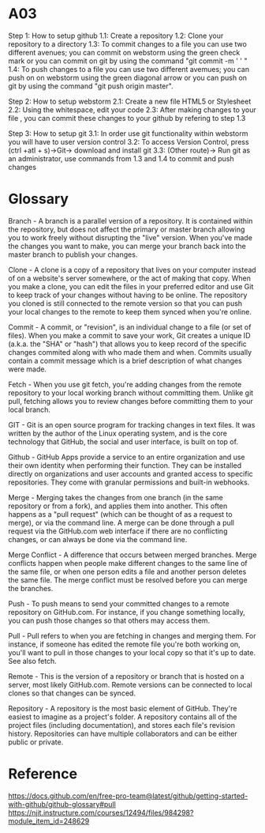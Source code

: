 # A03
Step 1: How to setup github
1.1: Create a repository
1.2: Clone your repository to a directory 
1.3: To commit changes to a file you can use two different avenues; you can commit on webstorm using the green check mark or you can commit on git by using the command "git commit -m '  ' "
1.4: To push changes to a file you can use two different avemues; you can push on on webstorm using the green diagonal arrow or you can push on git by using the command "git push origin master".



Step 2: How to setup webstorm
2.1: Create a new file HTML5 or Stylesheet
2.2: Using the whitespace, edit your code
2.3: After making changes to your file , you can commit these changes to your github by refering to step 1.3



Step 3: How to setup git
3.1: In order use git functionality within webstorm you will have to user version control
3.2: To access Version Control, press (ctrl +atl + s)->Git-> download and install git
3.3: (Other route)-> Run git as an administrator, use commands from 1.3 and 1.4 to commit and push changes 





# Glossary
Branch - A branch is a parallel version of a repository. It is contained within the repository, but does not affect the primary or master branch allowing you to work freely without disrupting the "live" version. When you've made the changes you want to make, you can merge your branch back into the master branch to publish your changes.

Clone - A clone is a copy of a repository that lives on your computer instead of on a website's server somewhere, or the act of making that copy. When you make a clone, you can edit the files in your preferred editor and use Git to keep track of your changes without having to be online. The repository you cloned is still connected to the remote version so that you can push your local changes to the remote to keep them synced when you're online.

Commit - A commit, or "revision", is an individual change to a file (or set of files). When you make a commit to save your work, Git creates a unique ID (a.k.a. the "SHA" or "hash") that allows you to keep record of the specific changes commited along with who made them and when. Commits usually contain a commit message which is a brief description of what changes were made.

Fetch - When you use git fetch, you're adding changes from the remote repository to your local working branch without committing them. Unlike git pull, fetching allows you to review changes before committing them to your local branch.

GIT - Git is an open source program for tracking changes in text files. It was written by the author of the Linux operating system, and is the core technology that GitHub, the social and user interface, is built on top of.

Github - GitHub Apps provide a service to an entire organization and use their own identity when performing their function. They can be installed directly on organizations and user accounts and granted access to specific repositories. They come with granular permissions and built-in webhooks.

Merge - Merging takes the changes from one branch (in the same repository or from a fork), and applies them into another. This often happens as a "pull request" (which can be thought of as a request to merge), or via the command line. A merge can be done through a pull request via the GitHub.com web interface if there are no conflicting changes, or can always be done via the command line.

Merge Conflict - A difference that occurs between merged branches. Merge conflicts happen when people make different changes to the same line of the same file, or when one person edits a file and another person deletes the same file. The merge conflict must be resolved before you can merge the branches.

Push - To push means to send your committed changes to a remote repository on GitHub.com. For instance, if you change something locally, you can push those changes so that others may access them.

Pull - Pull refers to when you are fetching in changes and merging them. For instance, if someone has edited the remote file you're both working on, you'll want to pull in those changes to your local copy so that it's up to date. See also fetch.

Remote - This is the version of a repository or branch that is hosted on a server, most likely GitHub.com. Remote versions can be connected to local clones so that changes can be synced.

Repository - A repository is the most basic element of GitHub. They're easiest to imagine as a project's folder. A repository contains all of the project files (including documentation), and stores each file's revision history. Repositories can have multiple collaborators and can be either public or private.


# Reference
https://docs.github.com/en/free-pro-team@latest/github/getting-started-with-github/github-glossary#pull
https://njit.instructure.com/courses/12494/files/984298?module_item_id=248629

